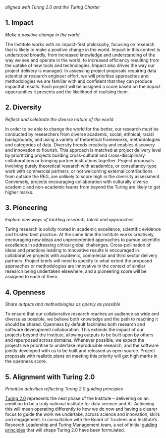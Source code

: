 _aligned with Turing 2.0 and the Turing Charter_

## 1. Impact
_Make a positive change in the world_

The Institute works with an impact-first philosophy, focusing on research that is likely to make a positive change in the world. Impact in this context is understood broadly, from increased knowledge and understanding of the way we see and operate in the world, to increased efficiency resulting from the uptake of new tools and technologies. Impact also drives the way our project delivery is managed. In assessing project proposals requiring data scientist or research engineer effort, we will prioritise approaches and methodologies we are familiar with and confident that they can produce impactful results. Each project will be assigned a score based on the impact opportunities it presents and the likelihood of realising them. 

## 2. Diversity 
_Reflect and celebrate the diverse nature of the world_

In order to be able to change the world for the better, our research must be conducted by researchers from diverse academic, social, ethnical, racial backgrounds, and using a variety of theoretical frameworks, methodologies and categories of data. Diversity breeds creativity and enables discovery and innovation to flourish. This approach is matched at project delivery level by prioritizing projects building cross-cultural and cross-disciplinary collaborations or bringing partner institutions together. Project proposals involving purely theoretical research with academics, or consultancy-type work with commercial partners, or not welcoming external contributions from outside the REG, are unlikely to score high in the diversity assessment. Conversely, projects encouraging collaboration with culturally diverse academic and non-academic teams from beyond the Turing are likely to get higher marks.  

## 3. Pioneering 
_Explore new ways of tackling research, talent and approaches_

Turing research is solidly rooted in academic excellence, scientific evidence and trusted best practice. At the same time the Institute works creatively, encouraging new ideas and unprecedented approaches to pursue scientific excellence in addressing critical global challenges. Cross-pollination of ideas and practices leading to innovative results is encouraged in collaborative projects with academic, commercial and third sector delivery partners. Project briefs will need to specify to what extent the proposed approaches or methodologies are innovative in the context of similar research being undertaken elsewhere, and a pioneering score will be assigned to each of them. 

## 4. Openness 
_Share outputs and methodologies as openly as possible_

To ensure that our collaborative research reaches an audience as wide and diverse as possible, we believe both knowledge and the path to reaching it should be shared. Openness by default facilitates both research and software development collaboration. This extends the impact of our projects beyond the Institute, allowing outputs to be built upon by others and repurposed across domains. Whenever possible, we expect the projects we prioritise to undertake reproducible research, and the software jointly developed with us to be built and released as open source. Project proposals with realistic plans on meeting this priority will get high marks in the openness score. 


## 5. Alignment with Turing 2.0 
_Prioritise activities reflecting Turing 2.0 guiding principles_ 

[Turing 2.0](https://mathison.turing.ac.uk/Interact/Pages/Content/Document.aspx?id=2093) represents the next phase of the Institute – delivering on an ambition to be a truly national institute for data science and AI. Achieving this will mean operating differently to how we do now and having a clearer focus to guide the work we undertake, across science and innovation, skills and engagement. In consultation with the Board of Trustees and Institute’s Research Leadership and Turing Management team, a set of initial [guiding principles](https://mathison.turing.ac.uk/Utilities/Uploads/Handler/Uploader.ashx?area=composer&filename=Turing+2.0+principles+and+future+activities+March+2022.pdf&fileguid=a8f5af29-20fd-4d25-bdbc-3fa42e561fc9) that will shape Turing 2.0 have been formulated.